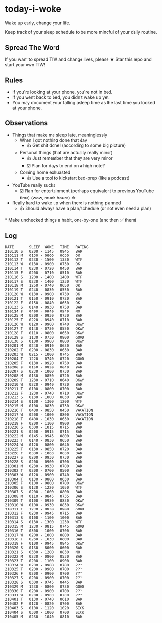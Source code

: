 # today-i-woke
Wake up early, change your life.

Keep track of your sleep schedule to be more mindful of your daily routine.

## Spread The Word

If you want to spread TIW and change lives, please ★ Star this repo and start your own TIW!

## Rules

- If you're looking at your phone, you're not in bed.
- If you went back to bed, you didn't wake up yet.
- You may document your falling asleep time as the last time you looked at your phone.

## Observations

- Things that make me sleep late, meaninglessly
  - When I got nothing done that day
    - 👍 Get shit done! (according to some big picture)
  - Personal things (that are actually really minor)
    - 👍 Just remember that they are very minor
    - ☑️ Plan for days to end on a high note?
  - Coming home exhuasted
    - 👍 Use a tool to kickstart bed-prep (like a podcast)
- YouTube really sucks
  - ☑️ Plan for entertainment (perhaps equivalent to previous YouTube time) (wow, much hours) ☆
- Really hard to wake up when there is nothing planned
  - 👍 Should always have a plan/schedule (or not even need a plan)

\* Make unchecked things a habit, one-by-one (and then ✅ them)

## Log

```when-i-woke
DATE       SLEEP  WOKE   TIME   RATING
210110 S   0200 - 1145   0945   BAD
210111 M   0130 - 0800   0630   OK
210112 T   0230 - 1500   1330   WTF
210113 W   0130 - 0900   0730   OK
210114 T   0230 - 0720   0450   BAD
210115 F   0200 - 0710   0510   BAD
210116 S   1200 - 1400   1400   WTF
210117 S   0230 - 1400   1230   WTF
210118 M   1250 - 0740   0650   OK
210119 T   0240 - 0830   0550   BAD
210120 W   0130 - 0900   0730   OK
210121 T   0150 - 0910   0720   BAD
210122 F   0150 - 0840   0650   OK
210123 S   0140 - 0930   0750   BAD
210124 S   0400 - 0940   0540   NO
210125 M   0200 - 0930   0730   BAD
210125 T   0220 - 0940   0710   BAD
210126 W   0120 - 0900   0740   OKAY
210127 T   0140 - 0730   0550   OKAY
210128 F   0110 - 0800   0650   OKAY
210129 S   1130 - 0730   0800   GOOD
210130 S   0100 - 0900   0800   OKAY
210201 M   0240 - 0910   0630   BAD
210202 T   0200 - 0830   0630   BAD
210203 W   0215 - 1000   0745   BAD
210204 T   1220 - 0740   0720   GOOD
210205 F   0130 - 0920   0750   BAD
210206 S   0150 - 0830   0640   BAD
210207 S   0230 - 1000   0730   BAD
210208 M   0130 - 0850   0720   BAD
210209 T   1230 - 0710   0640   OKAY
210210 W   0220 - 0940   0720   BAD
210211 T   0100 - 0800   0700   BAD
210212 F   1230 - 0740   0710   OKAY
210213 S   0130 - 1000   0830   BAD
210214 S   0100 - 1300   1200   WTF
210215 M   0100 - 0830   0730   OKAY
210216 T   0400 - 0850   0450   VACATION
210217 W   0200 - 1000   0800   VACATION
210218 T   0400 - 1030   0630   VACATION
210219 F   0200 - 1100   0900   BAD
210220 S   0300 - 1015   0715   BAD
210221 S   0200 - 0915   0715   BAD
210222 M   0145 - 0945   0800   BAD
210223 T   0140 - 0830   0650   BAD
210224 W   0120 - 0800   0640   BAD
210225 T   0130 - 0850   0720   BAD
210226 F   0330 - 1000   0630   BAD
210227 S   0200 - 0930   0730   BAD
210228 S   0200 - 0900   0700   BAD
210301 M   0230 - 0930   0700   BAD
210302 T   0200 - 0700   0500   BAD
210303 W   0120 - 0900   0740   BAD
210304 T   0130 - 0800   0630   BAD
210305 F   0100 - 0800   0700   OKAY
210306 S   0130 - 1220   1050   WTF
210307 S   0200 - 1000   0800   BAD
210308 M   0110 - 0845   0735   BAD
210309 T   0100 - 0930   0830   OKAY
210310 W   0100 - 0930   0830   OKAY
210311 T   1230 - 0830   0800   GOOD
210312 F   0230 - 0945   0715   BAD
210313 S   0100 - 1100   1000   BAD
210314 S   0130 - 1300   1230   WTF
210315 M   1230 - 0815   0745   GOOD
210316 T   0300 - 1000   0700   BAD
210317 W   0200 - 1000   0800   BAD
210318 T   0230 - 1030   0800   BAD
210319 F   0100 - 0945   0845   OKAY
210320 S   0130 - 8000   0600   BAD
210321 S   0330 - 1200   0830   NO
210322 M   0230 - 0800   0530   BAD
210323 T   0200 - 1100   0900   BAD
210324 W   0200 - 0900   0700   ???
210325 T   0200 - 0900   0700   ???
210326 F   0200 - 0900   0700   ???
210327 S   0200 - 0900   0700   ???
210328 S   0300 - 0745   0445   BAD
210329 M   1230 - 0800   0730   GOOD
210330 T   0200 - 0900   0700   ???
210331 W   0200 - 0900   0700   ???
210401 T   0130 - 0740   0610   BAD
210402 F   0120 - 0820   0700   BAD
210403 S   0100 - 1120   1020   SICK
210404 S   0300 - 1000   0700   SICK
210405 M   0230 - 1040   0810   BAD
```
